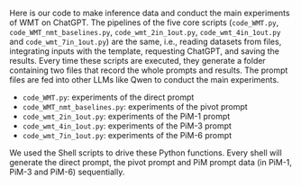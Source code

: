 Here is our code to make inference data and conduct the main experiments of WMT on ChatGPT. The pipelines of the five core scripts (```code_WMT.py```, ```code_WMT_nmt_baselines.py```, ```code_wmt_2in_1out.py```, ```code_wmt_4in_1out.py``` and ```code_wmt_7in_1out.py```) are the same, i.e., reading datasets from files, integrating inputs with the template, requesting ChatGPT, and saving the results. Every time these scripts are executed, they generate a folder containing two files that record the whole prompts and results. The prompt files are fed into other LLMs like Qwen to conduct the main experiments.

- ```code_WMT.py```: experiments of the direct prompt
- ```code_WMT_nmt_baselines.py```: experiments of the pivot prompt
- ```code_wmt_2in_1out.py```: experiments of the PiM-1 prompt
- ```code_wmt_4in_1out.py```: experiments of the PiM-3 prompt
- ```code_wmt_7in_1out.py```: experiments of the PiM-6 prompt

We used the Shell scripts to drive these Python functions. Every shell will generate the direct prompt, the pivot prompt and PiM prompt data (in PiM-1, PiM-3 and PiM-6) sequentially.

